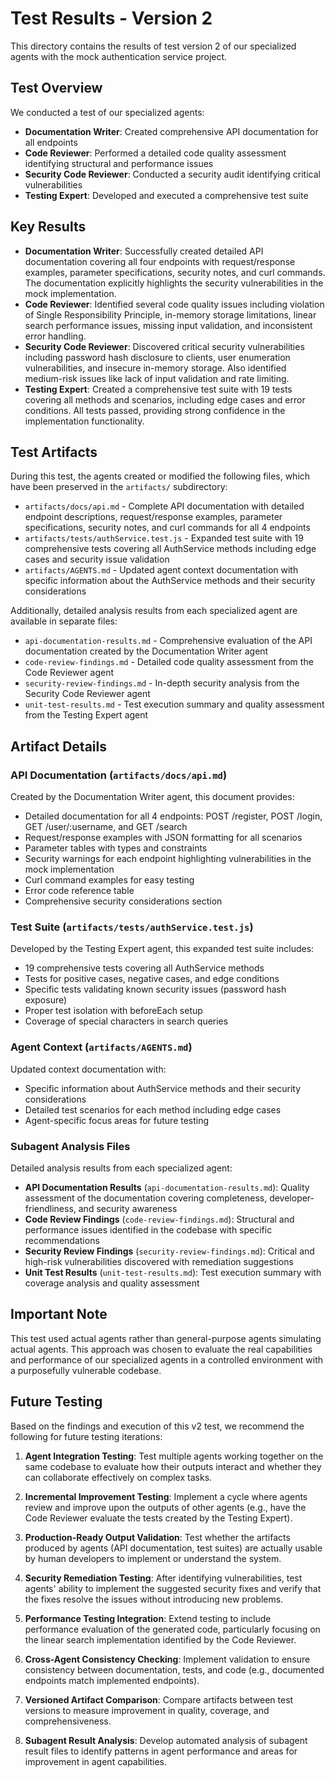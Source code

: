 # Test Results - Version 2

This directory contains the results of test version 2 of our specialized agents with the mock authentication service project.

## Test Overview

We conducted a test of our specialized agents:

- **Documentation Writer**: Created comprehensive API documentation for all endpoints
- **Code Reviewer**: Performed a detailed code quality assessment identifying structural and performance issues
- **Security Code Reviewer**: Conducted a security audit identifying critical vulnerabilities
- **Testing Expert**: Developed and executed a comprehensive test suite

## Key Results

- **Documentation Writer**: Successfully created detailed API documentation covering all four endpoints with request/response examples, parameter specifications, security notes, and curl commands. The documentation explicitly highlights the security vulnerabilities in the mock implementation.
- **Code Reviewer**: Identified several code quality issues including violation of Single Responsibility Principle, in-memory storage limitations, linear search performance issues, missing input validation, and inconsistent error handling.
- **Security Code Reviewer**: Discovered critical security vulnerabilities including password hash disclosure to clients, user enumeration vulnerabilities, and insecure in-memory storage. Also identified medium-risk issues like lack of input validation and rate limiting.
- **Testing Expert**: Created a comprehensive test suite with 19 tests covering all methods and scenarios, including edge cases and error conditions. All tests passed, providing strong confidence in the implementation functionality.

## Test Artifacts

During this test, the agents created or modified the following files, which have been preserved in the `artifacts/` subdirectory:

- `artifacts/docs/api.md` - Complete API documentation with detailed endpoint descriptions, request/response examples, parameter specifications, security notes, and curl commands for all 4 endpoints
- `artifacts/tests/authService.test.js` - Expanded test suite with 19 comprehensive tests covering all AuthService methods including edge cases and security issue validation
- `artifacts/AGENTS.md` - Updated agent context documentation with specific information about the AuthService methods and their security considerations

Additionally, detailed analysis results from each specialized agent are available in separate files:
- `api-documentation-results.md` - Comprehensive evaluation of the API documentation created by the Documentation Writer agent
- `code-review-findings.md` - Detailed code quality assessment from the Code Reviewer agent
- `security-review-findings.md` - In-depth security analysis from the Security Code Reviewer agent
- `unit-test-results.md` - Test execution summary and quality assessment from the Testing Expert agent

## Artifact Details

### API Documentation (`artifacts/docs/api.md`)
Created by the Documentation Writer agent, this document provides:
- Detailed documentation for all 4 endpoints: POST /register, POST /login, GET /user/:username, and GET /search
- Request/response examples with JSON formatting for all scenarios
- Parameter tables with types and constraints
- Security warnings for each endpoint highlighting vulnerabilities in the mock implementation
- Curl command examples for easy testing
- Error code reference table
- Comprehensive security considerations section

### Test Suite (`artifacts/tests/authService.test.js`)
Developed by the Testing Expert agent, this expanded test suite includes:
- 19 comprehensive tests covering all AuthService methods
- Tests for positive cases, negative cases, and edge conditions
- Specific tests validating known security issues (password hash exposure)
- Proper test isolation with beforeEach setup
- Coverage of special characters in search queries

### Agent Context (`artifacts/AGENTS.md`)
Updated context documentation with:
- Specific information about AuthService methods and their security considerations
- Detailed test scenarios for each method including edge cases
- Agent-specific focus areas for future testing

### Subagent Analysis Files
Detailed analysis results from each specialized agent:
- **API Documentation Results** (`api-documentation-results.md`): Quality assessment of the documentation covering completeness, developer-friendliness, and security awareness
- **Code Review Findings** (`code-review-findings.md`): Structural and performance issues identified in the codebase with specific recommendations
- **Security Review Findings** (`security-review-findings.md`): Critical and high-risk vulnerabilities discovered with remediation suggestions
- **Unit Test Results** (`unit-test-results.md`): Test execution summary with coverage analysis and quality assessment

## Important Note

This test used actual agents rather than general-purpose agents simulating actual agents. This approach was chosen to evaluate the real capabilities and performance of our specialized agents in a controlled environment with a purposefully vulnerable codebase.

## Future Testing

Based on the findings and execution of this v2 test, we recommend the following for future testing iterations:

1. **Agent Integration Testing**: Test multiple agents working together on the same codebase to evaluate how their outputs interact and whether they can collaborate effectively on complex tasks.

2. **Incremental Improvement Testing**: Implement a cycle where agents review and improve upon the outputs of other agents (e.g., have the Code Reviewer evaluate the tests created by the Testing Expert).

3. **Production-Ready Output Validation**: Test whether the artifacts produced by agents (API documentation, test suites) are actually usable by human developers to implement or understand the system.

4. **Security Remediation Testing**: After identifying vulnerabilities, test agents' ability to implement the suggested security fixes and verify that the fixes resolve the issues without introducing new problems.

5. **Performance Testing Integration**: Extend testing to include performance evaluation of the generated code, particularly focusing on the linear search implementation identified by the Code Reviewer.

6. **Cross-Agent Consistency Checking**: Implement validation to ensure consistency between documentation, tests, and code (e.g., documented endpoints match implemented endpoints).

7. **Versioned Artifact Comparison**: Compare artifacts between test versions to measure improvement in quality, coverage, and comprehensiveness.

8. **Subagent Result Analysis**: Develop automated analysis of subagent result files to identify patterns in agent performance and areas for improvement in agent capabilities.

